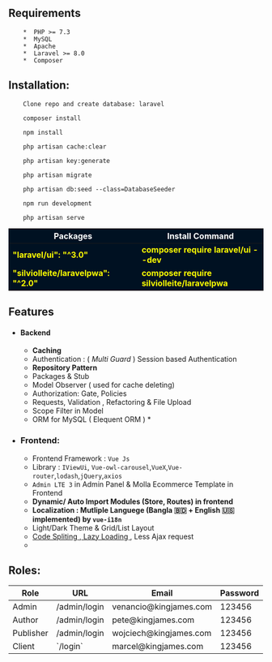 ## Requirements
        *  PHP >= 7.3 
        *  MySQL 
        *  Apache 
        *  Laravel >= 8.0 
        *  Composer

## Installation:

```
    Clone repo and create database: laravel
    
    composer install

    npm install

    php artisan cache:clear

    php artisan key:generate

    php artisan migrate

    php artisan db:seed --class=DatabaseSeeder

    npm run development

    php artisan serve
```


<table width="80%" style="margin-top:10px;margin-bottom:10px;color:yellow;font-weight:bold;background:#012;">
    <thead>
        <th style="text-align:center;margin-left: 120px;width:40%;color:#fff">Packages</th>
        <th style="text-align:center;margin-left: 120px;width:40%;color:#fff"> Install Command </th>
    </thead>
    <tbody>
        <tr>
            <td> "laravel/ui": "^3.0" </td>
            <td> composer require laravel/ui --dev </td>
        <tr> 
            <td>  "silviolleite/laravelpwa": "^2.0" </td>
            <td>  composer require silviolleite/laravelpwa </td>
        </tr> 
    </tbody>
</table>

 ## Features
* #### Backend
    * **Caching** 
    *  Authentication : ( *Multi Guard* ) Session based Authentication
    *  **Repository Pattern**
    *  Packages & Stub
    *  Model Observer ( used for cache deleting)
    *  Authorization: Gate, Policies 
    *  Requests, Validation , Refactoring & File Upload
    *  Scope Filter in Model
    *  ORM for MySQL ( Elequent ORM )
        *  
* ### Frontend:
    * Frontend Framework : `Vue Js`
    * Library : `IViewUi`, `Vue-owl-carousel`,`VueX`,`Vue-router`,`lodash`,`jQuery`,`axios`
    * `Admin LTE 3` in Admin Panel & Molla Ecommerce Template in Frontend
    * **Dynamic/ Auto Import Modules (Store, Routes) in frontend**
    * **Localization : Mutliple Languege (Bangla :bangladesh:  + English :us:  implemented) by `vue-i18n`** 
    * Light/Dark Theme & Grid/List Layout
    * <u color="red">Code Spliting , Lazy Loading </u>, Less Ajax request
    * 
## Roles:

<table>
    <thead>
        <th>Role</th>
        <th>URL</th>
        <th>Email</th>
        <th>Password</th>
        </thead>
    <tbody>
        <tr> 
            <td>Admin</td>
            <td> /admin/login </td>
            <td>venancio@kingjames.com</td>
            <td> 123456 </td>
        </tr>
		<tr> 
            <td>Author</td>
            <td> /admin/login </td>
            <td>pete@kingjames.com</td>
            <td> 123456 </td>
        </tr>
		<tr> 
            <td>Publisher</td>
            <td> /admin/login </td>
            <td>wojciech@kingjames.com</td>
            <td> 123456 </td>
        </tr>
        <tr> 
            <td> Client </td>
            <td> `/login` </td>
            <td>marcel@kingjames.com</td>
            <td>123456</td>
        </tr>
    </tbody>
</table>
